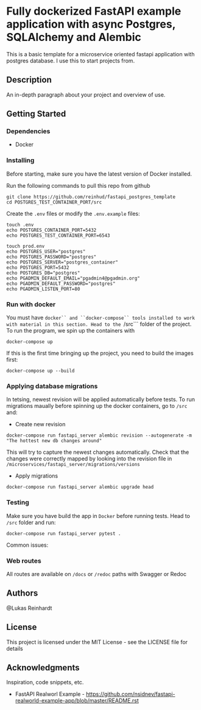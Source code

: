 # Fully dockerized FastAPI example application with async Postgres, SQLAlchemy and Alembic

This is a basic template for a microservice oriented fastapi application with postgres database.
I use this to start projects from.

## Description

An in-depth paragraph about your project and overview of use.

## Getting Started

### Dependencies

* Docker

### Installing

Before starting, make sure you have the latest version of Docker installed.

Run the following commands to pull this repo from github
```
git clone https://github.com/reinhud/fastapi_postgres_template
cd POSTGRES_TEST_CONTAINER_PORT/src
```
Create the ```.env``` files or modify the ```.env.example``` files:
```
touch .env
echo POSTGRES_CONTAINER_PORT=5432
echo POSTGRES_TEST_CONTAINER_PORT=6543
```
```
touch prod.env
echo POSTGRES_USER="postgres"
echo POSTGRES_PASSWORD="postgres"
echo POSTGRES_SERVER="postgres_container" 
echo POSTGRES_PORT=5432
echo POSTGRES_DB="postgres"
echo PGADMIN_DEFAULT_EMAIL="pgadmin4@pgadmin.org"
echo PGADMIN_DEFAULT_PASSWORD="postgres"
echo PGADMIN_LISTEN_PORT=80
```

### Run with docker

You must have ```docker`` and ``docker-compose`` tools installed to work with material in this section.
Head to the ```/src``` folder of the project.
To run the program, we spin up the containers with
```
docker-compose up
```
If this is the first time bringing up the project, you need to build the images first:
```
docker-compose up --build
```

### Applying database migrations
In tetsing, newest revision will be applied automatically before tests.
To run migrations maually before spinning up the docker containers, go to ```/src``` and:
* Create new revision
```
docker-compose run fastapi_server alembic revision --autogenerate -m "The hottest new db changes around"
```
This will try to capture the newest changes automatically.
Check that the changes were correctly mapped by looking into 
the revision file in ```/microservices/fastapi_server/migrations/versions```
* Apply migrations
```
docker-compose run fastapi_server alembic upgrade head
```

### Testing
Make sure you have build the app in ```Docker``` before running tests.
Head to ```/src``` folder and run:
```
docker-compose run fastapi_server pytest .
```


Common issues:

### Web routes
All routes are available on ```/docs``` or ```/redoc``` paths with Swagger or Redoc


## Authors

@Lukas Reinhardt
## License

This project is licensed under the MIT License - see the LICENSE file for details

## Acknowledgments
Inspiration, code snippets, etc.
* FastAPI Realworl Example - https://github.com/nsidnev/fastapi-realworld-example-app/blob/master/README.rst
